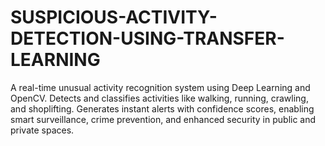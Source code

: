 # SUSPICIOUS-ACTIVITY-DETECTION-USING-TRANSFER-LEARNING
A real-time unusual activity recognition system using Deep Learning and OpenCV. Detects and classifies activities like walking, running, crawling, and shoplifting. Generates instant alerts with confidence scores, enabling smart surveillance, crime prevention, and enhanced security in public and private spaces.
